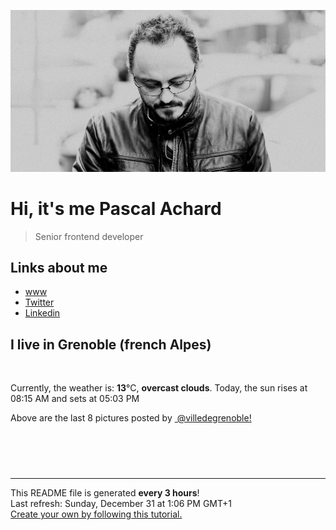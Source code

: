 ![Pascal Achard](./images/photo-pascal-achard.jpg)
# Hi, it's me Pascal Achard
> Senior frontend developer

## Links about me
- [www](https://www.pascal-achard.com)
- [Twitter](https://twitter.com/botmaster)
- [Linkedin](http://www.linkedin.com/in/pascal-achard)


## I live in Grenoble (french Alpes)
<img src="https://openweathermap.org/img/wn/04d@2x.png" alt="">

Currently, the weather is: **13**°C, **overcast clouds**.
Today, the sun rises at 08:15 AM and sets at 05:03 PM

Above are the last 8 pictures posted by <a href="https://www.instagram.com/villedegrenoble/" target="_blank"><img alt="" src="https://upload.wikimedia.org/wikipedia/commons/thumb/e/e7/Instagram_logo_2016.svg/1024px-Instagram_logo_2016.svg.png" width="20"/> @villedegrenoble!</a>

<p style="display: flex; flex-wrap: wrap; gap: 20px;">
        <img src="https://cdn1.picuki.com/hosted-by-instagram/q/0exhNuNYnjBGZDHIdN5WmL9I2PEvHA5RNucaS7j0nyZiNxIsbHWB58ltwdev%7C%7CDlyKw1oASyLeD5l5o0sVF1SZFRzO0HbT7eITjtd7q2YUoCj2jVm9JRhl7wxJXMXYnSu%7C%7CsYpOzjYMTIfQeoEH%7C%7Cbx7a8Koru5A2MGo1zRMrBC0GAG4fy3UPI7mslm3ayEv0Pxto0%7C%7CNylL9XkgKQcuptPR+XdYEvL+M4Byp6JzSPkCj9ND1OHtpCa5BTB7Kzg4KD6chYTJnLMNjHHdLDwxtm6hSIgDEFoQhwHq8RM1v9EPo6CTEohm+N8ZkIGRT2UFAjsm8lJhmMntxxzsbkSb1UlU9lbjj6GXYso38LzpMdSUbeHn+BfMWpbaJYFacEtbNcPaVQbyCfuHQcdcy90aRa4e8gbgtjmzd4%7C%7Cn1RcsVmxOhzLY.jpeg" alt="" width="200"/>
        <img src="https://cdn1.picuki.com/hosted-by-instagram/q/0exhNuNYnjBGZDHIdN5WmL9I2PEvHA5RNecaS7j0nyZiNxIsbHWB58ltwdev%7C%7CDlyKw1oASyLeD5k44oqUlxVZFRzO0HaTbSASTdW7KieVYCn1jJk8ZZol7w3KHIWZHCu9cMlOzjYMTIfQeoEH%7C%7Cbx7a8Koru5A2MGo1zRMrBC0GAG4fy3UPI7mslm3ayEv0Pxto0%7C%7CNylL9XkgKQcuptPR+XdbEvL+M4Byp6JzSPkCj9ND1OHtpCa5BTB7Kzc4KD6chYTJnLMUkTrQZjcs2UypRIgDdnUb1HC28RM1v9EPo6CTEohm+N8ZkIGRT2UFAjsm8lJhmMntxxzsbkGu0EdRxEjG1uKrZc4oq43XNtq3c9bH4CyTSIXXPYIeaU0sE9HSd1HNdu2xQcdcy90aRa1rgQeWtjmzd4%7C%7Cn1RcsVmxOhzLY.jpeg" alt="" width="200"/>
        <img src="https://cdn1.picuki.com/hosted-by-instagram/q/0exhNuNYnjBGZDHIdN5WmL9I2PEvHA5RNecaS7j0nyZiNxIsbHWB58ltwdGn%7C%7CDh6Kwh9HS+LeD5j5oguVlRQZFV5NUzdTraITTlT6K6QV+7N0jRj8JJjlLk8KHMaYnGt9sMvVAmYdSgIGaYDG7uo%7C%7CesJ%7C%7CPnucjcFrjOMNbRKmDdttdCwFahlza4lsfe4kx2xu5xncG114WNxahlw5OLUqQUCSKn5PN1gpKZlR7pCjMML4Lyjymu+H2xkfWx9Ez7RtI7V2dENhhzrdSFlqjD2AZY1LHMRiVbmpUIHs4gFjKT1YZ5M4acvlJfkGyACW2E2hj9LobK4nAHsSUGImUBRwT2Ej+b3ffZ79sXPBPW%7C%7CTfHwwSrSW+CIE+1pdFcFDNrufQ7FBvjvFYVzs5pmRdpggVWa+ByfVqCi%7C%7CVV+AWgc1m3ZLrBTG7uiyqyb4X7U32%7C%7CXpAM9ww==.jpeg" alt="" width="200"/>
        <img src="https://cdn1.picuki.com/hosted-by-instagram/q/0exhNuNYnjBGZDHIdN5WmL9I2PEvHA5RNucaS7j0nyZiNxIsbHWB58ltwdGn%7C%7CDh6Kwh9HS+LeD5j4IksU19QZFN6NEzaT7SNRDdT7ayeVe7N1jFm8J9gkb03LnYWZ3Ku8ssrXAmYdSodF%7C%7CpPHL%7C%7Clo79UvOa0LGFq8zCXW%7C%7CdEnGZK55f0Z7F9mt9wuuS4jkja45BsLTNZ5momNkgl7NvepDFZEaa+NMB166d1RbMCxMkA%7C%7C6nRlSaHEmw+Jj8uRHagtIj+kOYA2CW8UgUw4ne%7C%7CbYwwDnRTqHGUozV3t4gj1aSJEbxL3PUakIH2bSAEXG428Fk71pu1ynOdV0Gv+0J85jXdyLqBY%7C%7CY8q5zqctezetnx7xXwN4PHQ6t1V1k9Gf3dSkWIJeaxXukfmY4SSq0XgQaR1SX7S7734wB4AGgY2jCPCsE=.jpeg" alt="" width="200"/>
        <img src="https://cdn1.picuki.com/hosted-by-instagram/q/0exhNuNYnjBGZDHIdN5WmL9I2PEvHA5RNucaS7j0nyZiNxIsbHWB58ltwdGn%7C%7CDh6Kwh9HS+LeD5i4ogsUF5TZFB5Pk3cSraLSjpV6KibUICq2jJj8JVkkbo2LXUfZHKt8MYuOzjYMTIfQeoEH%7C%7Cb2rvUV%7C%7C%7C%7CLwazQFuDSQNOUtzCVG%7C%7CMm0X51wm8Qf8fTT0FOzv9R3GzNJzWM1eUAmscnbrSgLUbr2NsB%7C%7C9uwlCLECi4kD6ezqlWu2FHlsRGB9KDOertaQz7xFui3rSzow+DyibKcsAGoS0gC+oDcJ69h2oo2dcohp1KMZmoXmamMMfU1KhjUok5e%7C%7CynSAPSam1x4Ck1%7C%7CyxJCzVdx1s7CjHaC3DcPc+WziYZ73K+tKelkBCKv%7C%7CXGeOF%7C%7CDvANJxuaJgDvx%7C%7CkVGwrVDoLeOnjkZXQgpEgAuYBZYtEaSZwKn3.jpeg" alt="" width="200"/>
        <img src="https://cdn1.picuki.com/hosted-by-instagram/q/0exhNuNYnjBGZDHIdN5WmL9I2PEvHA5RNucaS7j0nyZiNxIsbHWB58ltwdev%7C%7CDlyKw1oASyLeD5j5IkoUFtVZFRzP03eSreBRTpV56SeV4Ch0zZl8JNjl703KH0ebXat8sEqOzjYMTIfQeoEH%7C%7Cbx7a8Koru5A2MGo1zRMrBC0GAG4fy3UPI7mslm3ayEv0Pxto0%7C%7CNylL9XkgKQcuptPR+XdYEvL+M4Byp6JzSPkCj9ND1OHtpCa5BTB7Kz04KD6chYTJnLMzlTHgLWdu6k2jUIgDdk49iRi88RM1v9EPo6CTEohm+N8ZkIGRT2UFAjsm8lJhmMntxxzsbkOn3Btl52eA6bS4c6l3lJj5fOTKUtrfmxHvP+HxAb1jDVEIA97xRgjWeaKxQcdcy90aRa8c9gzjtjmzd4%7C%7Cn1RcsVmxOhzLY.jpeg" alt="" width="200"/>
        <img src="https://cdn1.picuki.com/hosted-by-instagram/q/0exhNuNYnjBGZDHIdN5WmL9I2PEvHA5RNecaS7j0nyZiNxIsbHWB58ltwdev%7C%7CDlyKw1oASyLeD5i7YsrUF1ZZFRzP03fQLeNTjdR7aqYVYCr0zJn%7C%7CZBllbw8JXIXYXeq88MrOzjYMTIfQeoEH%7C%7Cbx7a8Koru5A2MGo1zRMrBC0GAG4fy3UPI7mslm3ayEv0Pxto0%7C%7CNylL9XkgKQcuptPR+XdbEvL+M4Byp6JzSPkCj9ND1OHtpCa5BTB7Kzc4KD6chYTJnLMMnCL5LAQb2F6uRIgDdkgNzHe+8RM1v9EPo6CTEohm+N8ZkIGRT2UFAjsm8lJhmMntxxzsbkH60HNG5jiDx+OlZuo+ia%7C%7CzKdXMUoriwRDmTZmHGKJnaFQVP+7eBVTWEeOxQcdcy90aRa0XjgyUtjmzd4%7C%7Cn1RcsVmxOhzLY.jpeg" alt="" width="200"/>
        <img src="https://cdn1.picuki.com/hosted-by-instagram/q/0exhNuNYnjBGZDHIdN5WmL9I2PEvHA5RNucaS7j0nyZiNxIsbHWB58ltwdev%7C%7CDlyKw1oASyLeD5j5I8rUFVRZFRzP03fQbSKRTpW7qiYVICg0jBg%7C%7CJBikrkxK30ZYnCr8ccqOzjYMTIfQeoEH%7C%7Cbx7a8Koru5A2MGo1zRMrBC0GAG4fy3UPI7mslm3ayEv0Pxto0%7C%7CNylL9XkgKQcuptPR+XdYEvL+M4Byp6JzSPkCj9ND1OHtpCa5BTB7Kz44KD6chYTJnLMp0ifhbm0P9kKBE4gDdmkruXi+8RM1v9EPo6CTEohm+N8ZkIGRT2UFAjsm8lJhmMntxxzsbkSl%7C%7CGhL0nrSyqCUSKkx9arVM6urWv25mDTJQbzUTZZFVnQlEv%7C%7CGAVHsKqyhQcdcy90aRa1rhwvktjmzd4%7C%7Cn1RcsVmxOhzLY.jpeg" alt="" width="200"/>
</p>

------------
<p>This README file is generated <b>every 3 hours</b>!
    <br />Last refresh: Sunday, December 31 at 1:06 PM GMT+1
    <br /><a href="https://medium.com/@th.guibert/how-to-create-a-self-updating-readme-md-for-your-github-profile-f8b05744ca91">Create your own by following this tutorial.</a>
</p>
<p><a href="https://github.com/botmaster/botmaster/actions/workflows/main.yaml"><img alt="" src="https://github.com/botmaster/botmaster/actions/workflows/main.yaml/badge.svg" /></a></p>

